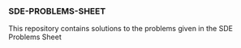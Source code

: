 ### SDE-PROBLEMS-SHEET

This repository contains solutions to the problems given in the SDE Problems Sheet